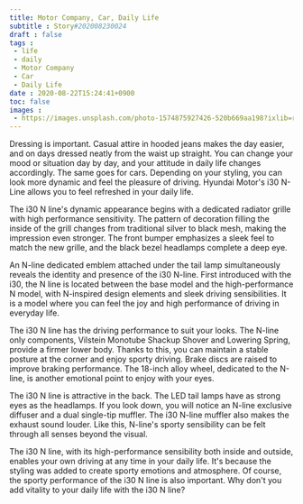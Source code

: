 ```yaml
---
title: Motor Company, Car, Daily Life
subtitle : Story#202008230024
draft : false
tags :
 - life
 - daily
 - Motor Company
 - Car
 - Daily Life
date : 2020-08-22T15:24:41+0900
toc: false
images : 
 - https://images.unsplash.com/photo-1574875927426-520b669aa198?ixlib=rb-1.2.1&q=80&fm=jpg&crop=entropy&cs=tinysrgb&w=1080&fit=max&ixid=eyJhcHBfaWQiOjE1NTU0OX0
---
```


Dressing is important. Casual attire in hooded jeans makes the day easier, and on days dressed neatly from the waist up straight. You can change your mood or situation day by day, and your attitude in daily life changes accordingly. The same goes for cars. Depending on your styling, you can look more dynamic and feel the pleasure of driving. Hyundai Motor's i30 N-Line allows you to feel refreshed in your daily life.  

The i30 N line's dynamic appearance begins with a dedicated radiator grille with high performance sensitivity. The pattern of decoration filling the inside of the grill changes from traditional silver to black mesh, making the impression even stronger. The front bumper emphasizes a sleek feel to match the new grille, and the black bezel headlamps complete a deep eye.  

An N-line dedicated emblem attached under the tail lamp simultaneously reveals the identity and presence of the i30 N-line. First introduced with the i30, the N line is located between the base model and the high-performance N model, with N-inspired design elements and sleek driving sensibilities. It is a model where you can feel the joy and high performance of driving in everyday life.  

The i30 N line has the driving performance to suit your looks. The N-line only components, Vilstein Monotube Shackup Shover and Lowering Spring, provide a firmer lower body. Thanks to this, you can maintain a stable posture at the corner and enjoy sporty driving. Brake discs are raised to improve braking performance. The 18-inch alloy wheel, dedicated to the N-line, is another emotional point to enjoy with your eyes.  

The i30 N line is attractive in the back. The LED tail lamps have as strong eyes as the headlamps. If you look down, you will notice an N-line exclusive diffuser and a dual single-tip muffler. The i30 N-line muffler also makes the exhaust sound louder. Like this, N-line's sporty sensibility can be felt through all senses beyond the visual.  

The i30 N line, with its high-performance sensibility both inside and outside, enables your own driving at any time in your daily life. It's because the styling was added to create sporty emotions and atmosphere. Of course, the sporty performance of the i30 N line is also important. Why don't you add vitality to your daily life with the i30 N line?  

  

